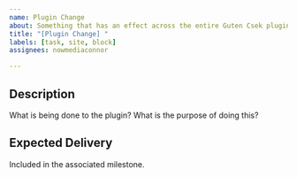 ```yaml
---
name: Plugin Change
about: Something that has an effect across the entire Guten Csek plugin.
title: "[Plugin Change] "
labels: [task, site, block]
assignees: nowmediaconnor

---
```


## Description

What is being done to the plugin? What is the purpose of doing this?

## Expected Delivery

Included in the associated milestone.
